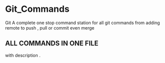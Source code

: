 # Git_Commands
Git
A complete one stop command station for all git commands 
from adding remote to push , pull or commit even merge 
## ALL COMMANDS IN ONE FILE
with description . 
